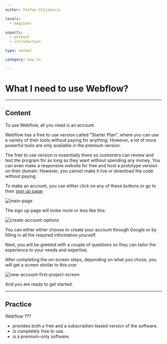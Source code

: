 ```yaml
---
author: Stefan-Stojanovic

levels:
  - beginner

aspects:
  - workout
  - introduction

type: normal

category: how to

---
```


# What I need to use Webflow?

---
## Content

To use Webflow, all you need is an account.

Webflow has a free to use version called "Starter Plan", where you can use a variety of their tools without paying for anything. However, a lot of more powerful tools are only available in the premium version.

The free to use version is essentially there so customers can review and test the program for as long as they want without spending any money. You can even make a responsive website for free and host a prototype version on their domain. However, you cannot make it live or download the code without paying.

To make an account, you can either click on any of these buttons or go to their [sign up page](https://webflow.com/dashboard/signup):

![main-page](https://img.enkipro.com/6fadece36a73df6499fb134b9418c678.png)

The sign up page will looke more or less like this:

![create-account-options](https://img.enkipro.com/16703b84a5a0810449a81f6b1ff3c3be.png)

You can either either choose to create your account through Google or by filling in all the required information yourself.

Next, you will be greeted with a couple of questions so they can tailor the experience to your needs and expertise.

After completing the on-screen steps, depending on what you chose, you will get a screen similar to this one:

![new-account-first-project-screen](https://img.enkipro.com/91d31e018c219cedc37034a48ddc32a5.png)

And you are ready to get started.

---
## Practice

Webflow ???

* provides both a free and a subscription-based version of the software.
* is completely free to use.
* is a premium-only software.